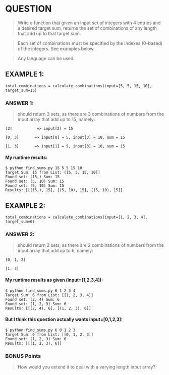 # QUESTION

> Write a function that given an input set of integers with 4 entries and a desired
> target sum, returns the set of combinations of any length that add up to that target sum.

> Each set of combinations must be specified by the indexes (0-based) of the integers. See examples below.

> Any language can be used.

## EXAMPLE 1:


`total_combinations = calculate_combinations(input=[5, 5, 15, 10], target_sum=15)`

### ANSWER 1:

> should return 3 sets, as there are 3 combinations of numbers from the input array that add up to 15, namely:

 
```
[2]           => input[2] = 15

[0, 3]       => input[0] = 5, input[3] = 10, sum = 15

[1, 3]       => input[1] = 5, input[3] = 10, sum = 15
```

#### My runtime results:

```
$ python find_sums.py 15 5 5 15 10
Target Sum: 15 from List: [[5, 5, 15, 10]]
Found set: (15,) Sum: 15
Found set: (5, 10) Sum: 15
Found set: (5, 10) Sum: 15
Results: [[(15,), 15], [(5, 10), 15], [(5, 10), 15]]
```

## EXAMPLE 2:

`total_combinations = calculate_combinations(input=[1, 2, 3, 4], target_sum=6)`

### ANSWER 2:

> should return 2 sets, as there are 2 combinations of numbers from the input array that add up to 6, namely:

```
[0, 1, 2]

[1, 3]
```
 
#### My runtime results as given (input=[1,2,3,4]):

```
$ python find_sums.py 6 1 2 3 4
Target Sum: 6 from List: [[1, 2, 3, 4]]
Found set: (2, 4) Sum: 6
Found set: (1, 2, 3) Sum: 6
Results: [[(2, 4), 6], [(1, 2, 3), 6]]

```

#### But I think this question actually wants input=[0,1,2,3]:

```
$ python find_sums.py 6 0 1 2 3
Target Sum: 6 from List: [[0, 1, 2, 3]]
Found set: (1, 2, 3) Sum: 6
Results: [[(1, 2, 3), 6]]
```

### BONUS Points

> How would you extend it to deal with a varying length input array?
